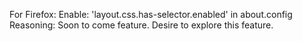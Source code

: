 For Firefox:
Enable: 'layout.css.has-selector.enabled' in about.config
Reasoning: Soon to come feature. Desire to explore this feature.
